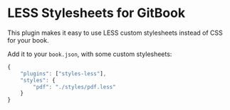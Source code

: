 # LESS Stylesheets for GitBook

This plugin makes it easy to use LESS custom stylesheets instead of CSS for your book.

Add it to your `book.json`, with some custom stylesheets:

```js
{
    "plugins": ["styles-less"],
    "styles": {
        "pdf": "./styles/pdf.less"
    }
}
```


